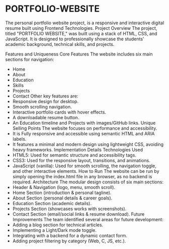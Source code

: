 # PORTFOLIO-WEBSITE
The personal portfolio website project, is a responsive and interactive digital resume built using Frontend Technologies.
Project Overview
The project, titled "PORTFOLIO WEBSITE," was built using a stack of HTML, CSS, and JavaScript. It is designed to professionally showcase the students' academic background, technical skills, and projects.

Features and Uniqueness
Core Features
The website includes six main sections for navigation:
 * Home
 * About
 * Education
 * Skills
 * Projects
 * Contact
Other key features are:
 * Responsive design for desktop.
 * Smooth scrolling navigation.
 * Interactive portfolio cards with hover effects.
 * A downloadable resume button.
 * An Education timeline and Projects with images/GitHub links.
Unique Selling Points
The website focuses on performance and accessibility.
 * It is Fully responsive and accessible using semantic HTML and ARIA labels.
 * It features a minimal and modern design using lightweight CSS, avoiding heavy frameworks.
Implementation Details
Technologies Used
 * HTML5: Used for semantic structure and accessibility tags.
 * CSS3: Used for the responsive layout, transitions, and animations.
 * JavaScript (vanilla): Used for smooth scrolling, the navigation toggle, and other interactive elements.
How to Run
The website can be run by simply opening the index.html file in any browser, as no backend is required.
Architecture
The modular design consists of six main sections:
 * Header & Navigation (logo, menu, smooth scroll).
 * Home Section (introduction & personal tagline).
 * About Section (personal details & career goals).
 * Education Section (academic details).
 * Projects Section (showcases works with screenshots).
 * Contact Section (email/social links & resume download).
Future Improvements
The team identified several areas for future development:
 * Adding a blog section for technical articles.
 * Implementing a Light/Dark mode toggle.
 * Integrating with a backend for a dynamic contact form.
 * Adding project filtering by category (Web, C, JS, etc.).
